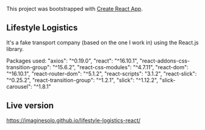 This project was bootstrapped with [Create React App](https://github.com/facebook/create-react-app).

## Lifestyle Logistics
It's a fake transport company (based on the one I work in) using the React.js library. 

Packages used:
    "axios": "^0.19.0",
    "react": "^16.10.1",
    "react-addons-css-transition-group": "^15.6.2",
    "react-css-modules": "^4.7.11",
    "react-dom": "^16.10.1",
    "react-router-dom": "^5.1.2",
    "react-scripts": "3.1.2",
    "react-slick": "^0.25.2",
    "react-transition-group": "^1.2.1",
    "slick": "^1.12.2",
    "slick-carousel": "^1.8.1"

## Live version
https://imaginesolo.github.io/lifestyle-logistics-react/
